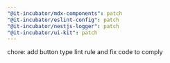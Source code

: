 ```yaml
---
"@it-incubator/mdx-components": patch
"@it-incubator/eslint-config": patch
"@it-incubator/nestjs-logger": patch
"@it-incubator/ui-kit": patch
---
```


chore: add button type lint rule and fix code to comply